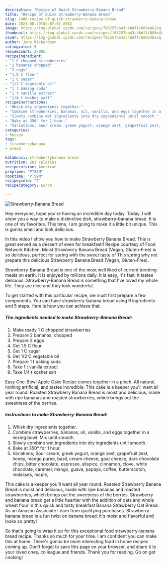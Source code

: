 ```yaml
---
description: "Recipe of Quick Strawberry-Banana Bread"
title: "Recipe of Quick Strawberry-Banana Bread"
slug: 1406-recipe-of-quick-strawberry-banana-bread
date: 2021-08-29T05:07:07.898Z
image: https://img-global.cpcdn.com/recipes/f05257bb43c46dff/680x482cq70/strawberry-banana-bread-recipe-main-photo.jpg
thumbnail: https://img-global.cpcdn.com/recipes/f05257bb43c46dff/680x482cq70/strawberry-banana-bread-recipe-main-photo.jpg
cover: https://img-global.cpcdn.com/recipes/f05257bb43c46dff/680x482cq70/strawberry-banana-bread-recipe-main-photo.jpg
author: Jane Richardson
ratingvalue: 5
reviewcount: 27085
recipeingredient:
- "1 C chopped strawberries"
- "2 bananas chopped"
- "2 eggs"
- "1.5 C flour"
- "1 C sugar"
- "1/2 C vegetable oil"
- "1 t baking soda"
- "1 t vanilla extract"
- "1/4 t kosher salt"
recipeinstructions:
- "Whisk dry ingredients together."
- "Combine strawberries, bananas, oil, vanilla, and eggs together in a mixing bowl. Mix until smooth."
- "Slowly combine wet ingredients into dry ingredients until smooth."
- "Bake at 350° for 1 hour."
- "Variations; Sour cream, greek yogurt, orange zest, grapefruit zest, honey, mango puree, basil, cream cheese, goat cheese, dark chocolate chips, bitter chocolate, espresso, allspice, cinnamon, clove, white chocolate, caramel, mango, guava, papaya, coffee, butterscotch, molasses, maple,"
categories:
- Recipe
tags:
- strawberrybanana
- bread

katakunci: strawberrybanana bread 
nutrition: 281 calories
recipecuisine: American
preptime: "PT22M"
cooktime: "PT59M"
recipeyield: "4"
recipecategory: Lunch

---
```



![Strawberry-Banana Bread](https://img-global.cpcdn.com/recipes/f05257bb43c46dff/680x482cq70/strawberry-banana-bread-recipe-main-photo.jpg)

Hey everyone, hope you're having an incredible day today. Today, I will show you a way to make a distinctive dish, strawberry-banana bread. It is one of my favorites. This time, I am going to make it a little bit unique. This is gonna smell and look delicious.

In this video I show you how to make Strawberry Banana Bread. This is great served as a dessert of even for breakfast!! Recipe courtesy of Food Network Kitchen. Moist Strawberry Banana Bread (Vegan, Gluten-Free) is so delicious, perfect for spring with the sweet taste of This spring why not prepare this delicious Strawberry Banana Bread (Vegan, Gluten-Free).

Strawberry-Banana Bread is one of the most well liked of current trending meals on earth. It is enjoyed by millions daily. It is easy, it's fast, it tastes delicious. Strawberry-Banana Bread is something that I've loved my whole life. They are nice and they look wonderful.


To get started with this particular recipe, we must first prepare a few components. You can have strawberry-banana bread using 9 ingredients and 5 steps. Here is how you can achieve that.

<!--inarticleads1-->

##### The ingredients needed to make Strawberry-Banana Bread:

1. Make ready 1 C chopped strawberries
1. Prepare 2 bananas; chopped
1. Prepare 2 eggs
1. Get 1.5 C flour
1. Get 1 C sugar
1. Get 1/2 C vegetable oil
1. Prepare 1 t baking soda
1. Take 1 t vanilla extract
1. Take 1/4 t kosher salt


Easy One-Bowl Apple Cake Recipe comes together in a pinch. All natural, nothing artificial, and tastes incredible. This cake is a keeper you&#39;ll want all year round. Roasted Strawberry Banana Bread is moist and delicious, made with ripe bananas and roasted strawberries, which brings out the sweetness of the berries. 

<!--inarticleads2-->

##### Instructions to make Strawberry-Banana Bread:

1. Whisk dry ingredients together.
1. Combine strawberries, bananas, oil, vanilla, and eggs together in a mixing bowl. Mix until smooth.
1. Slowly combine wet ingredients into dry ingredients until smooth.
1. Bake at 350° for 1 hour.
1. Variations; Sour cream, greek yogurt, orange zest, grapefruit zest, honey, mango puree, basil, cream cheese, goat cheese, dark chocolate chips, bitter chocolate, espresso, allspice, cinnamon, clove, white chocolate, caramel, mango, guava, papaya, coffee, butterscotch, molasses, maple,


This cake is a keeper you&#39;ll want all year round. Roasted Strawberry Banana Bread is moist and delicious, made with ripe bananas and roasted strawberries, which brings out the sweetness of the berries. Strawberry and banana bread get a little heartier with the addition of oats and whole wheat flour in this quick and tasty breakfast Banana Strawberry Oat Bread. As an Amazon Associate I earn from qualifying purchases. Strawberry banana bread is a fun twist on banana bread; it&#39;s moist and flavorful and looks so pretty! 

So that's going to wrap it up for this exceptional food strawberry-banana bread recipe. Thanks so much for your time. I am confident you can make this at home. There's gonna be more interesting food in home recipes coming up. Don't forget to save this page on your browser, and share it to your loved ones, colleague and friends. Thank you for reading. Go on get cooking!
